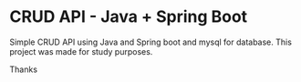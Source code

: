 # CRUD API - Java + Spring Boot

Simple CRUD API using Java and Spring boot and mysql for database.
This project was made for study purposes.

Thanks
